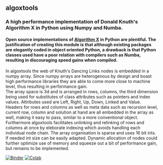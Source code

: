 ## algoxtools 
### A high performance implementation of Donald Knuth's Algorithm X in Python using Numpy and Numba.
#### Open source implementations of [Algorithm X](https://www.ocf.berkeley.edu/~jchu/publicportal/sudoku/0011047.pdf) in Python are plentiful. The justification of creating this module is that although existing packages are elegantly coded in object oriented Python, a drawback is that Python classes used have a poor relation with compilers such as Numba, resulting in discouraging speed gains when compiled.<br/> 
In algoxtools the web of Knuth's Dancing Links nodes is embedded in a numpy array. Since numpy arrays are heterogenous by design and boast high performance libraries they are able to come more close to machine level, thus resulting in performance gain.<br/> 
The array space is 3d and is arranged in rows, columns, the third dimension being used for substitutes of class attributes such as pointers and index values. Attributes used are Left, Right, Up, Down, Linked and Value. Headers for rows and columns as well as meta data such as recursion level, current row, column and solution at hand are all embedded in the array as well, making it easy to pass, similar to a more conventional object.<br/>
Furthermore algoxtools facilitates unlinking and relinking of rows and columns at once by eleborate indexing
which avoids handling each individual node chain.
The array organisation is sparse and uses 16 bit ints. If needed int size can be easily adapted. Dynamic allocation of nodes could further optimize use of memory and squeeze out a bit of performance gain, but remains to be implemented.

[![Binder](https://mybinder.org/badge_logo.svg)](https://mybinder.org/v2/gh/Seemee/algoxtools/299b8f1cd71c766032fb969ab2a77308fc2f59c8?filepath=examples%2Falgoxtools%20api%20usage%20example%20in%20ipynb.ipynb) [![Colab](https://colab.research.google.com/assets/colab-badge.svg)](https://colab.research.google.com/drive/119zcx-mmnLA333ifXJFVjbB9aRKbiU6S?usp=sharing)
